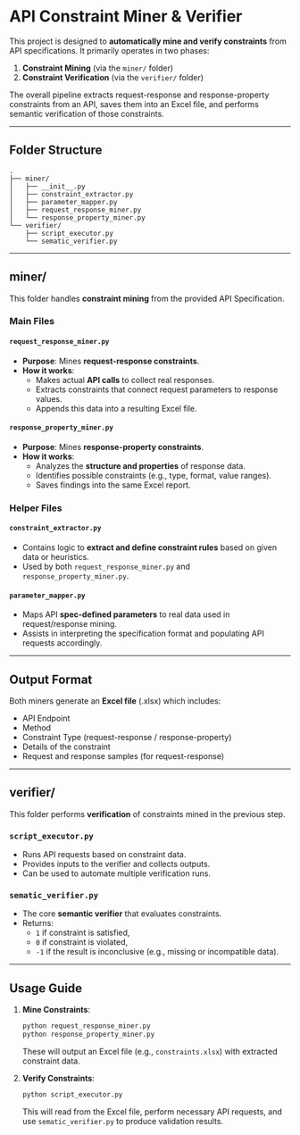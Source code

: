 # API Constraint Miner & Verifier

This project is designed to **automatically mine and verify constraints** from API specifications. It primarily operates in two phases:

1. **Constraint Mining** (via the `miner/` folder)
2. **Constraint Verification** (via the `verifier/` folder)

The overall pipeline extracts request-response and response-property constraints from an API, saves them into an Excel file, and performs semantic verification of those constraints.

---

## Folder Structure

```
.
├── miner/
│   ├── __init__.py
│   ├── constraint_extractor.py
│   ├── parameter_mapper.py
│   ├── request_response_miner.py
│   └── response_property_miner.py
└── verifier/
    ├── script_executor.py
    └── sematic_verifier.py
```

---

## miner/

This folder handles **constraint mining** from the provided API Specification.

### Main Files

#### `request_response_miner.py`

- **Purpose**: Mines **request-response constraints**.
- **How it works**:
  - Makes actual **API calls** to collect real responses.
  - Extracts constraints that connect request parameters to response values.
  - Appends this data into a resulting Excel file.

#### `response_property_miner.py`

- **Purpose**: Mines **response-property constraints**.
- **How it works**:
  - Analyzes the **structure and properties** of response data.
  - Identifies possible constraints (e.g., type, format, value ranges).
  - Saves findings into the same Excel report.

### Helper Files

#### `constraint_extractor.py`

- Contains logic to **extract and define constraint rules** based on given data or heuristics.
- Used by both `request_response_miner.py` and `response_property_miner.py`.

#### `parameter_mapper.py`

- Maps API **spec-defined parameters** to real data used in request/response mining.
- Assists in interpreting the specification format and populating API requests accordingly.

---

## Output Format

Both miners generate an **Excel file** (.xlsx) which includes:

- API Endpoint
- Method
- Constraint Type (request-response / response-property)
- Details of the constraint
- Request and response samples (for request-response)

---

## verifier/

This folder performs **verification** of constraints mined in the previous step.

### `script_executor.py`

- Runs API requests based on constraint data.
- Provides inputs to the verifier and collects outputs.
- Can be used to automate multiple verification runs.

### `sematic_verifier.py`

- The core **semantic verifier** that evaluates constraints.
- Returns:
  - `1` if constraint is satisfied,
  - `0` if constraint is violated,
  - `-1` if the result is inconclusive (e.g., missing or incompatible data).

---

## Usage Guide

1. **Mine Constraints**:

   ```bash
   python request_response_miner.py
   python response_property_miner.py
   ```

   These will output an Excel file (e.g., `constraints.xlsx`) with extracted constraint data.

2. **Verify Constraints**:

   ```bash
   python script_executor.py
   ```

   This will read from the Excel file, perform necessary API requests, and use `sematic_verifier.py` to produce validation results.
